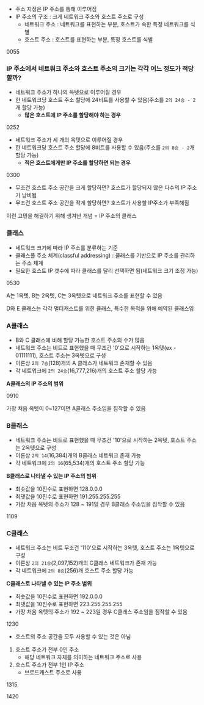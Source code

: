 - 주소 지정은 IP 주소를 통해 이루어짐
- IP 주소의 구조 : 크게 네트워크 주소와 호스트 주소로 구성
	- 네트워크 주소 : 네트워크를 표현하는 부분, 호스트가 속한 특정 네트워크를 식별
	- 호스트 주소 : 호스트를 표현하는 부분, 특정 호스트를 식별

0055

### IP 주소에서 네트워크 주소와 호스트 주소의 크기는 각각 어느 정도가 적당할까?
- 네트워크 주소가 하나의 옥텟으로 이루어질 경우
- 한 네트워크당 호스트 주소 할당에 24비트를 사용할 수 있음(주소를 `2의 24승 - 2`개 할당 가능)
	- **많은 호스트에 IP 주소를 할당해야 하는 경우**

0252

- 네트워크 주소가 세 개의 옥텟으로 이루어질 경우
- 한 네트워크당 호스트 주소 할당에 8비트를 사용할 수 있음(주소를 `2의 8승 - 2`개 할당 가능)
	- **적은 호스트에게만 IP 주소를 할당하면 되는 경우**

0300

- 무조건 호스트 주소 공간을 크게 할당하면? 호스트가 할당되지 않은 다수의 IP 주소가 낭비됨
- 무조건 호스트 주소 공간을 작게 할당하면? 호스트가 사용할 IP주소가 부족해짐

이런 고민을 해결하기 위해 생겨난 개념 = IP 주소의 클래스

### 클래스
- 네트워크 크기에 따라 IP 주소를 분류하는 기준
- 클래스풀 주소 체계(classful addressing) : 클래스를 기반으로 IP 주소를 관리하는 주소 체계
- 필요한 호스트 IP 갯수에 따라 클래스를 달리 선택하면 됨(네트워크 크기 조정 가능)

0530

A는 1옥텟, B는 2옥텟, C는 3옥텟으로 네트워크 주소를 표현할 수 있음

D와 E 클래스는 각각 멀티캐스트를 위한 클래스, 특수한 목적을 위해 예약된 클래스임

### A클래스
- B와 C 클래스에 비해 할당 가능한 호스트 주소의 수가 많음
- 네트워크 주소는 비트로 표현했을 때 무조건 '0'으로 시작하는 1옥텟(ex - 01111111), 호스트 주소는 3옥텟으로 구성
- 이론상 `2의 7승`(128)개의 A 클래스가 네트워크 존재할 수 있음
- 각 네트워크에 `2의 24승`(16,777,216)개의 호스트 주소 할당 가능

**A클래스의 IP 주소의 범위**

0910

가장 처음 옥텟이 0~127이면 A클래스 주소임을 짐작할 수 있음

### B클래스
- 네트워크 주소는 비트로 표현했을 때 무조건 '10'으로 시작하는 2옥텟, 호스트 주소는 2옥텟으로 구성
- 이론상 `2의 14`(16,384)개의 B클래스 네트워크 존재 가능
- 각 네트워크에 `2의 16`(65,534)개의 호스트 주소 할당 가능

**B클래스로 나타낼 수 있는 IP 주소의 범위**
- 최솟값을 10진수로 표현하면 128.0.0.0
- 최댓값을 10진수로 표현하면 191.255.255.255
- 가장 처음 옥텟의 주소가 128 ~ 191일 경우 B클래스 주소임을 짐작할 수 있음

1109

### C클래스
- 네트워크 주소는 비트 무조건 '110'으로 시작하는 3옥텟, 호스트 주소는 1옥텟으로 구성
- 이론상 `2의 21승`(2,097,152)개의 C클래스 네트워크가 존재 가능
- 각 네트워크에 `2의 8승`(256)개 호스트 주소 할당 가능

**C클래스로 나타낼 수 있는 IP 주소 범위**
- 최솟값을 10진수로 표현하면 192.0.0.0
- 최댓값을 10진수로 표현하면 223.255.255.255
- 가장 처음 옥텟의 주소가 192 ~ 223일 경우 C클래스 주소임을 짐작할 수 있음

1230

- 호스트의 주소 공간을 모두 사용할 수 있는 것은 아님
1. 호스트 주소가 전부 0인 주소
	- 해당 네트워크 자체를 의미하는 네트워크 주소로 사용
2. 호스트 주소가 전부 1인 IP 주소
	- 브로드캐스트 주소로 사용

1315

1420
